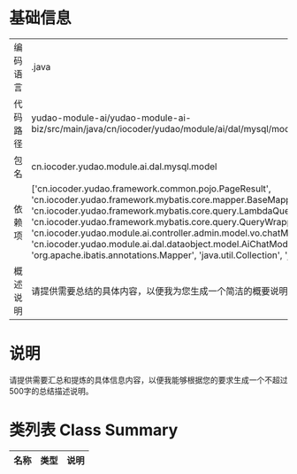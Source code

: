 # 基础信息

|      |      |
|------|------|
| 编码语言 | .java |
| 代码路径 | yudao-module-ai/yudao-module-ai-biz/src/main/java/cn/iocoder/yudao/module/ai/dal/mysql/model/AiChatModelMapper.java |
| 包名 | cn.iocoder.yudao.module.ai.dal.mysql.model |
| 依赖项 | ['cn.iocoder.yudao.framework.common.pojo.PageResult', 'cn.iocoder.yudao.framework.mybatis.core.mapper.BaseMapperX', 'cn.iocoder.yudao.framework.mybatis.core.query.LambdaQueryWrapperX', 'cn.iocoder.yudao.framework.mybatis.core.query.QueryWrapperX', 'cn.iocoder.yudao.module.ai.controller.admin.model.vo.chatModel.AiChatModelPageReqVO', 'cn.iocoder.yudao.module.ai.dal.dataobject.model.AiChatModelDO', 'org.apache.ibatis.annotations.Mapper', 'java.util.Collection', 'java.util.List'] |
| 概述说明 | 请提供需要总结的具体内容，以便我为您生成一个简洁的概要说明。 |

# 说明

请提供需要汇总和提炼的具体信息内容，以便我能够根据您的要求生成一个不超过500字的总结描述说明。

# 类列表 Class Summary

| 名称   | 类型  | 说明 |
|-------|------|-------------|





